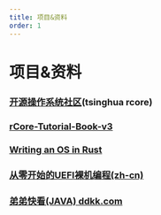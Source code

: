 ```yaml
---
title: 项目&资料
order: 1
---
```


# 项目&资料


### [开源操作系统社区](https://opencamp.cn/os2edu)(tsinghua rcore)

### [rCore-Tutorial-Book-v3](https://rcore-os.cn/rCore-Tutorial-Book-v3/index.html)

### [Writing an OS in Rust](https://os.phil-opp.com/zh-CN/)

### [从零开始的UEFI裸机编程(zh-cn)](https://kagurazakakotori.github.io/ubmp-cn/index.html)

### [弟弟快看(JAVA) ddkk.com](https://www.ddkk.com)